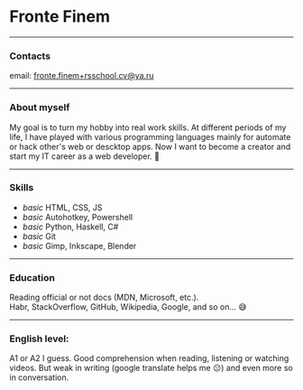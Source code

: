# Fronte Finem

---

### Contacts

email: [fronte.finem+rsschool.cv@ya.ru](mailto:fronte.finem+rsschool.cv@ya.ru)

---

### About myself

My goal is to turn my hobby into real work skills. At different periods of my life, I have played with various programming languages mainly for automate or hack other's web or descktop apps. Now I want to become a creator and start my IT career as a web developer. 😤

---

### Skills

- *basic* HTML, CSS, JS
- *basic* Autohotkey, Powershell
- *basic* Python, Haskell, C#
- *basic* Git
- *basic* Gimp, Inkscape, Blender

---

### Education

Reading official or not docs (MDN, Microsoft, etc.).  
Habr, StackOverflow, GitHub, Wikipedia, Google, and so on... 😅

---

### English level:

A1 or A2 I guess.
Good comprehension when reading, listening or watching videos.
But weak in writing (google translate helps me 😔) and even more so in conversation.
